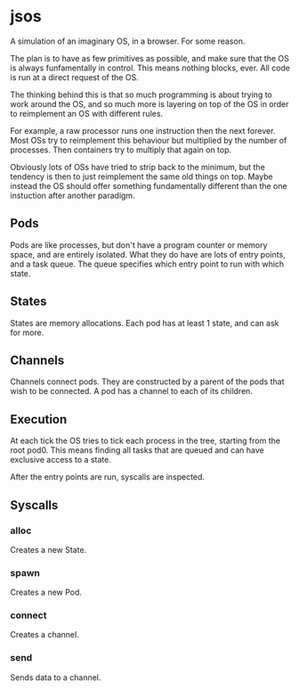 # jsos

A simulation of an imaginary OS, in a browser. For some reason.

The plan is to have as few primitives as possible, and make sure that the OS
is always funfamentally in control. This means nothing blocks, ever. All code
is run at a direct request of the OS.

The thinking behind this is that so much programming is about trying to work
around the OS, and so much more is layering on top of the OS in order to
reimplement an OS with different rules.

For example, a raw processor runs one instruction then the next forever. Most
OSs try to reimplement this behaviour but multiplied by the number of processes.
Then containers try to multiply that again on top.

Obviously lots of OSs have tried to strip back to the minimum, but the tendency
is then to just reimplement the same old things on top. Maybe instead the OS
should offer something fundamentally different than the one instuction after
another paradigm.

## Pods

Pods are like processes, but don't have a program counter or memory space, and
are entirely isolated. What they do have are lots of entry points, and a task
queue. The queue specifies which entry point to run with which state.

## States

States are memory allocations. Each pod has at least 1 state, and can ask for
more.

## Channels

Channels connect pods. They are constructed by a parent of the pods that wish
to be connected. A pod has a channel to each of its children.

## Execution

At each tick the OS tries to tick each process in the tree, starting from the
root pod0. This means finding all tasks that are queued and can have exclusive
access to a state.

After the entry points are run, syscalls are inspected.

## Syscalls

### alloc

Creates a new State.

### spawn

Creates a new Pod.

### connect

Creates a channel.

### send

Sends data to a channel.
